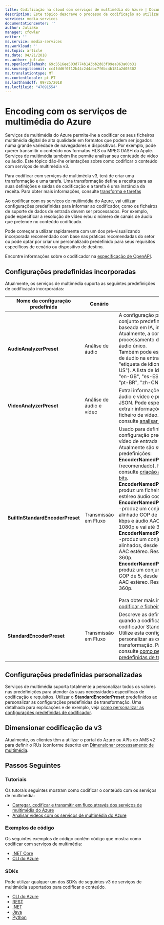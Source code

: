 ```yaml
---
title: Codificação na cloud com serviços de multimédia do Azure | Documentos da Microsoft
description: Este tópico descreve o processo de codificação ao utilizar os serviços de multimédia do Azure
services: media-services
documentationcenter: ''
author: Juliako
manager: cfowler
editor: ''
ms.service: media-services
ms.workload: ''
ms.topic: article
ms.date: 04/21/2018
ms.author: juliako
ms.openlocfilehash: 69c5516ee503d774b143bb2d83f09ea863a00b31
ms.sourcegitcommit: cc4fdd6f0f12b44c244abc7f6bc4b181a2d05302
ms.translationtype: MT
ms.contentlocale: pt-PT
ms.lasthandoff: 09/25/2018
ms.locfileid: "47091554"
---
```

# <a name="encoding-with-azure-media-services"></a>Encoding com os serviços de multimédia do Azure

Serviços de multimédia do Azure permite-lhe a codificar os seus ficheiros multimédia digital de alta qualidade em formatos que podem ser jogados numa grande variedade de navegadores e dispositivos. Por exemplo, pode querer transmitir o conteúdo nos formatos HLS ou MPEG DASH da Apple. Serviços de multimédia também lhe permite analisar seu conteúdo de vídeo ou áudio. Este tópico dão-lhe orientações sobre como codificar o conteúdo com serviços de multimédia v3.

Para codificar com serviços de multimédia v3, terá de criar uma transformação e uma tarefa. Uma transformação define a receita para as suas definições e saídas de codificação e a tarefa é uma instância da receita. Para obter mais informações, consulte [transforma e tarefas](transform-concept.md)

Ao codificar com os serviços de multimédia do Azure, vai utilizar configurações predefinidas para informar ao codificador, como os ficheiros de suporte de dados de entrada devem ser processados. Por exemplo, pode especificar a resolução de vídeo e/ou o número de canais de áudio que pretende no conteúdo codificado. 

Pode começar a utilizar rapidamente com um dos pré-visualizando incorporada recomendado com base nas práticas recomendadas do setor ou pode optar por criar um personalizado predefinido para seus requisitos específicos de cenário ou dispositivo de destino. 

Encontre informações sobre o codificador na [especificação de OpenAPI](https://github.com/Azure/azure-rest-api-specs/tree/master/specification/mediaservices/resource-manager/Microsoft.Media/preview/2018-03-30-preview). 

## <a name="built-in-presets"></a>Configurações predefinidas incorporadas

Atualmente, os serviços de multimédia suporta as seguintes predefinições de codificação incorporadas:  

|**Nome da configuração predefinida**|**Cenário**|**Detalhes**|
|---|---|---|
|**AudioAnalyzerPreset**|Análise de áudio|A configuração predefinida de aplica-se um conjunto predefinido de operações de análise baseada em IA, incluindo a transcrição de voz. Atualmente, a configuração predefinida suporta o processamento de conteúdo com uma faixa de áudio único.<br/>Também pode especificar o idioma para o payload de áudio na entrada com o formato de BCP 47 de "etiqueta de idioma-região" (por exemplo, "en-US"). A lista de idiomas suportados são "en-US", "en-GB", "es-ES", "es-MX", "fr-FR", it-IT, ja-JP, "pt-BR", "zh-CN".|
|**VideoAnalyzerPreset**|Análise de áudio e vídeo|Extrai informações (metadados avançados) de áudio e vídeo e produz um ficheiro de formato JSON. Pode especificar se pretende apenas extrair informações de áudio ao processar um ficheiro de vídeo. Para obter mais informações, consulte [analisar vídeo](analyze-videos-tutorial-with-api.md).|
|**BuiltInStandardEncoderPreset**|Transmissão em Fluxo|Usado para definir um incorporado na configuração predefinido para a codificação de vídeo de entrada com o codificador Standard. <br/>Atualmente são suportadas as seguintes predefinições:<br/>**EncoderNamedPreset.AdaptiveStreaming** (recomendado). Para obter mais informações, consulte [criação automática de uma escala de bits](autogen-bitrate-ladder.md).<br/>**EncoderNamedPreset.AACGoodQualityAudio** -produz um ficheiro MP4 único que contém apenas estéreo áudio codificado em 192 kbps.<br/>**EncoderNamedPreset.H264MultipleBitrate1080p** -produz um conjunto de ficheiros MP4 de alinhado GOP de 8, desde 6000 kbps até 400 kbps e áudio AAC estéreo. Resolução começa em 1080p e vai até 360p.<br/>**EncoderNamedPreset.H264MultipleBitrate720p** -produz um conjunto de 6 ficheiros MP4 GOP alinhados, desde 3400 kbps até 400 kbps e áudio AAC estéreo. Resolução é iniciada à 720p e vai até 360p.<br/>**EncoderNamedPreset.H264MultipleBitrateSD** -produz um conjunto de ficheiros MP4 de alinhado GOP de 5, desde 1600 kbps até 400 kbps e áudio AAC estéreo. Resolução é iniciada à 480p e vai até 360p.<br/><br/>Para obter mais informações, consulte [carregar, codificar e ficheiros de transmissão em fluxo](stream-files-tutorial-with-api.md).|
|**StandardEncoderPreset**|Transmissão em Fluxo|Descreve as definições para serem utilizadas quando a codificação de vídeo de entrada com o codificador Standard. <br/>Utilize esta configuração predefinida ao personalizar as configurações predefinidas de transformação. Para obter mais informações, consulte [como personalizar as configurações predefinidas de transformação](customize-encoder-presets-how-to.md).|

## <a name="custom-presets"></a>Configurações predefinidas personalizadas

Serviços de multimédia suporta totalmente a personalizar todos os valores nas predefinições para atender às suas necessidades específicas de codificação e requisitos. Utilizar o **StandardEncoderPreset** predefinidos ao personalizar as configurações predefinidas de transformação. Uma detalhada para explicações e de exemplo, veja [como personalizar as configurações predefinidas de codificador](customize-encoder-presets-how-to.md).

## <a name="scaling-encoding-in-v3"></a>Dimensionar codificação da v3

Atualmente, os clientes têm a utilizar o portal do Azure ou APIs do AMS v2 para definir o RUs (conforme descrito em [Dimensionar processamento de multimédia](../previous/media-services-scale-media-processing-overview.md). 

## <a name="next-steps"></a>Passos Seguintes

### <a name="tutorials"></a>Tutoriais

Os tutorals seguintes mostram como codificar o conteúdo com os serviços de multimédia:

* [Carregar, codificar e transmitir em fluxo através dos serviços de multimédia do Azure](stream-files-tutorial-with-api.md)
* [Analisar vídeos com os serviços de multimédia do Azure](analyze-videos-tutorial-with-api.md)

### <a name="code-samples"></a>Exemplos de código

Os seguintes exemplos de código contêm código que mostra como codificar com serviços de multimédia:

* [.NET Core](https://github.com/Azure-Samples/media-services-v3-dotnet-core-tutorials/tree/master/NETCore)
* [CLI do Azure](https://github.com/Azure/azure-docs-cli-python-samples/tree/master/media-services)

### <a name="sdks"></a>SDKs

Pode utilizar qualquer um dos SDKs de seguintes v3 de serviços de multimédia suportados para codificar o conteúdo.

* [CLI do Azure](https://docs.microsoft.com/cli/azure/ams?view=azure-cli-latest)
* [REST](https://docs.microsoft.com/rest/api/media/transforms)
* [.NET](https://docs.microsoft.com/dotnet/api/overview/azure/mediaservices/management?view=azure-dotnet)
* [Java](https://docs.microsoft.com/java/api/overview/azure/mediaservices)
* [Python](https://docs.microsoft.com/python/api/overview/azure/media-services?view=azure-python)

